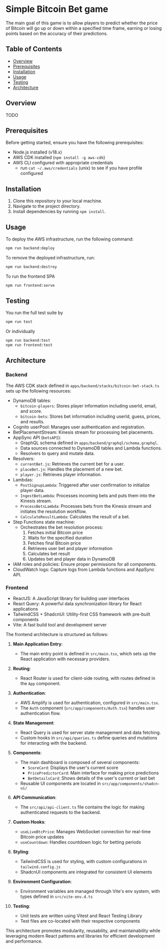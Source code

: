 # Simple Bitcoin Bet game

The main goal of this game is to allow players to predict whether the price of Bitcoin will go up or down within a specified time frame, earning or losing points based on the accuracy of their predictions.

## Table of Contents

- [Overview](#overview)
- [Prerequisites](#prerequisites)
- [Installation](#installation)
- [Usage](#usage)
- [Testing](#testing)
- [Architecture](#architecture)

## Overview

TODO

## Prerequisites

Before getting started, ensure you have the following prerequisites:

- Node.js installed (v18.x)
- AWS CDK installed (`npm install -g aws-cdk`)
- AWS CLI configured with appropriate credentials
  - run `cat ~/.aws/credentials` (unix) to see if you have profile configured

## Installation

1. Clone this repository to your local machine.
2. Navigate to the project directory.
3. Install dependencies by running `npm install`.

## Usage

To deploy the AWS infrastructure, run the following command:

```bash
npm run backend:deploy
```

To remove the deployed infrastructure, run:

```bash
npm run backend:destroy
```

To run the frontend SPA

```bash
npm run frontend:serve
```

## Testing

You run the full test suite by

```bash
npm run test
```

Or individually

```bash
npm run backend:test
npm run frontend:test
```

## Architecture

### Backend

The AWS CDK stack defined in `apps/backend/stacks/bitcoin-bet-stack.ts` sets up the following resources:

- DynamoDB tables:
  - `bitcoin-players`: Stores player information including userId, email, and score.
  - `bitcoin-bets`: Stores bet information including userId, guess, prices, and results.
- Cognito userPool: Manages user authentication and registration.
- BetPlacementStream: Kinesis stream for processing bet placements.
- AppSync API (`betsAPI`):
  - GraphQL schema defined in `apps/backend/graphql/schema.graphql`.
  - Data sources connected to DynamoDB tables and Lambda functions.
  - Resolvers to query and mutate data.
- Resolvers:
  - `currentBet.js`: Retrieves the current bet for a user.
  - `placeBet.js`: Handles the placement of a new bet.
  - `player.js`: Retrieves player information.
- Lambdas:
  - `PostSignupLambda`: Triggered after user confirmation to initialize player data.
  - `IngestBetLambda`: Processes incoming bets and puts them into the Kinesis stream.
  - `ProcessBetsLambda`: Processes bets from the Kinesis stream and initiates the resolution workflow.
  - `CalculateResultLambda`: Calculates the result of a bet.
- Step Functions state machine:
  - Orchestrates the bet resolution process:
    1. Fetches initial Bitcoin price
    2. Waits for the specified duration
    3. Fetches final Bitcoin price
    4. Retrieves user bet and player information
    5. Calculates bet result
    6. Updates bet and player data in DynamoDB
- IAM roles and policies: Ensure proper permissions for all components.
- CloudWatch logs: Capture logs from Lambda functions and AppSync API.

### Frontend

- ReactJS: A JavaScript library for building user interfaces
- React Query: A powerful data synchronization library for React applications
- TailwindCSS + ShadcnUI: Utility-first CSS framework with pre-built components
- Vite: A fast build tool and development server

The frontend architecture is structured as follows:

1. **Main Application Entry**:

   - The main entry point is defined in `src/main.tsx`, which sets up the React application with necessary providers.

2. **Routing**:

   - React Router is used for client-side routing, with routes defined in the `App` component.

3. **Authentication**:

   - AWS Amplify is used for authentication, configured in `src/main.tsx`.
   - The `Auth` component (`src/app/components/Auth.tsx`) handles user authentication flow.

4. **State Management**:

   - React Query is used for server state management and data fetching.
   - Custom hooks in `src/api/queries.ts` define queries and mutations for interacting with the backend.

5. **Components**:

   - The main dashboard is composed of several components:
     - `ScoreCard`: Displays the user's current score
     - `PricePredictorCard`: Main interface for making price predictions
     - `BetDetailsCard`: Shows details of the user's current or last bet
   - Reusable UI components are located in `src/app/components/shadcn-ui/`

6. **API Communication**:

   - The `src/api/api-client.ts` file contains the logic for making authenticated requests to the backend.

7. **Custom Hooks**:

   - `useLiveBtcPrice`: Manages WebSocket connection for real-time Bitcoin price updates
   - `useCountdown`: Handles countdown logic for betting periods

8. **Styling**:

   - TailwindCSS is used for styling, with custom configurations in `tailwind.config.js`
   - ShadcnUI components are integrated for consistent UI elements

9. **Environment Configuration**:

   - Environment variables are managed through Vite's env system, with types defined in `src/vite-env.d.ts`

10. **Testing**:
    - Unit tests are written using Vitest and React Testing Library
    - Test files are co-located with their respective components

This architecture promotes modularity, reusability, and maintainability while leveraging modern React patterns and libraries for efficient development and performance.
